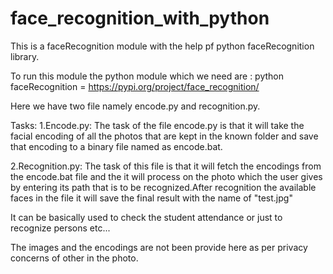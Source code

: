 # face_recognition_with_python
This is a faceRecognition module with the help pf python faceRecognition library.


To run this module  the  python module which we need are :
  python faceRecognition = https://pypi.org/project/face_recognition/

Here we have two file namely encode.py and recognition.py.

Tasks:
  1.Encode.py:
      The task of the file encode.py is that it will take the facial encoding of all the photos that are kept in the known folder and save that encoding to a binary file named as encode.bat.
      
   2.Recognition.py:
        The task of this file is that it will fetch the encodings from the encode.bat file and the it will process on the photo which the user gives by entering its path that is to be recognized.After recognition the available faces in  the file it will save the final result with the name of "test.jpg"
        
        
It can be basically used to check the student  attendance or just to recognize persons etc...

The images and the encodings are not been provide here as per privacy concerns of other in the photo.
